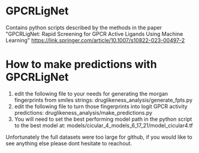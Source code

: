 # GPCRLigNet

Contains python scripts described by the methods in the paper "GPCRLigNet: Rapid Screening for GPCR Active Ligands Using Machine Learning" https://link.springer.com/article/10.1007/s10822-023-00497-2

# How to make predictions with GPCRLigNet

1) edit the following file to your needs for generating the morgan fingerprints from smiles strings: 
    druglikeness_analysis/generate_fpts.py
2) edit the following file to turn those fingerprints into logit GPCR activity predictions:
    druglikeness_analysis/make_predictions.py
3) You will need to set the best performing model path in the python script to the best model at: models/cicular_4_models_6_17_21/model_cicular4.tf

Unfortunately the full datasets were too large for github, if you would like to see anything else please dont hesitate to reachout.
